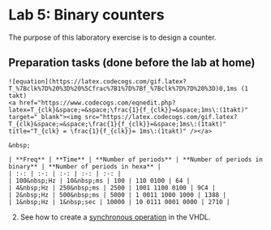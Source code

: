 # Lab 5: Binary counters

The purpose of this laboratory exercise is to design a counter.



## Preparation tasks (done before the lab at home)

    ![equation](https://latex.codecogs.com/gif.latex?T_%7Bclk%7D%20%3D%20%5Cfrac%7B1%7D%7Bf_%7Bclk%7D%7D%20%3D)0,1ms (1 takt)
    <a href="https://www.codecogs.com/eqnedit.php?latex=T_{clk}&space;=&space;\frac{1}{f_{clk}}=&space;1ms\:(1takt)" target="_blank"><img src="https://latex.codecogs.com/gif.latex?T_{clk}&space;=&space;\frac{1}{f_{clk}}=&space;1ms\:(1takt)" title="T_{clk} = \frac{1}{f_{clk}}= 1ms\:(1takt)" /></a>
    
    &nbsp;

    | **Freq** | **Time** | **Number of periods** | **Number of periods in binary** | **Number of periods in hexa** |
    | :-: | :-: | :-: | :-: | :-: |
    | 100&nbsp;Hz | 10&nbsp;ms | 100 | 110 0100 | 64 |
    | 4&nbsp;Hz | 250&nbsp;ms | 2500 | 1001 1100 0100 | 9C4 |
    | 2&nbsp;Hz | 500&nbsp;ms | 5000 | 1 0011 1000 1000 | 1388 |
    | 1&nbsp;Hz | 1&nbsp;sec | 10000 | 10 0111 0001 0000 | 2710 |

2. See how to create a [synchronous operation](https://github.com/tomas-fryza/Digital-electronics-1/wiki/VHDL-cheat-sheet#processes) in the VHDL.


